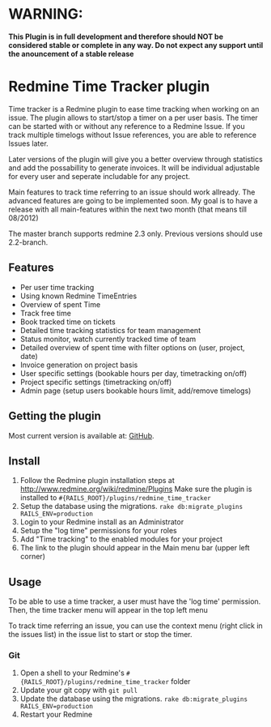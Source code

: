 # WARNING:

**This Plugin is in full development and therefore should NOT be considered stable or complete in any way. Do not expect any support until the anouncement of a stable release**

# Redmine Time Tracker plugin

Time tracker is a Redmine plugin to ease time tracking when working on an issue.
The plugin allows to start/stop a timer on a per user basis. The timer can be
started with or without any reference to a Redmine Issue.
If you track multiple timelogs without Issue references, you are able to reference
Issues later.

Later versions of the plugin will give you a better overview through statistics and add
the possabillity to generate invoices.
It will be individual adjustable for every user and seperate includable for any project.

Main features to track time referring to an issue should work allready.
The advanced features are going to be implemented soon.
My goal is to have a release with all main-features within the next two month
(that means till 08/2012)

The master branch supports redmine 2.3 only. Previous versions should use 2.2-branch.

## Features

* Per user time tracking
* Using known Redmine TimeEntries
* Overview of spent Time
* Track free time
* Book tracked time on tickets
* Detailed time tracking statistics for team management
* Status monitor, watch currently tracked time of team
* Detailed overview of spent time with filter options on (user, project, date)
* Invoice generation on project basis
* User specific settings (bookable hours per day, timetracking on/off)
* Project specific settings (timetracking on/off)
* Admin page (setup users bookable hours limit, add/remove timelogs)

## Getting the plugin

Most current version is available at: [GitHub](https://github.com/hicknhack-software/redmine_time_tracker).

## Install

1. Follow the Redmine plugin installation steps at http://www.redmine.org/wiki/redmine/Plugins Make sure the plugin is installed to `#{RAILS_ROOT}/plugins/redmine_time_tracker`
2. Setup the database using the migrations. `rake db:migrate_plugins RAILS_ENV=production`
3. Login to your Redmine install as an Administrator
4. Setup the "log time" permissions for your roles
5. Add "Time tracking" to the enabled modules for your project
6. The link to the plugin should appear in the Main menu bar (upper left corner)

## Usage

To be able to use a time tracker, a user must have the 'log time' permission.
Then, the time tracker menu will appear in the top left menu

To track time referring an issue, you can use the context menu (right click in the issues list) in
the issue list to start or stop the timer.

### Git

1. Open a shell to your Redmine's `#{RAILS_ROOT}/plugins/redmine_time_tracker` folder
2. Update your git copy with `git pull`
3. Update the database using the migrations. `rake db:migrate_plugins RAILS_ENV=production`
4. Restart your Redmine

